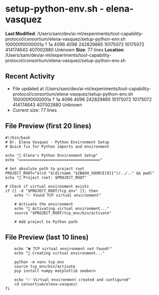 # setup-python-env.sh - elena-vasquez

**Last Modified**: /Users/sam/dev/ai-ml/experiments/tool-capability-protocol/consortium/elena-vasquez/setup-python-env.sh 100000f0000001a ? 1a 4096 4096 242829865 10175072 10175072 414174643 407002880
Unknown
**Size**: 77 lines
**Location**: /Users/sam/dev/ai-ml/experiments/tool-capability-protocol/consortium/elena-vasquez/setup-python-env.sh

## Recent Activity
- File updated at /Users/sam/dev/ai-ml/experiments/tool-capability-protocol/consortium/elena-vasquez/setup-python-env.sh 100000f0000001a ? 1a 4096 4096 242829865 10175072 10175072 414174643 407002880
Unknown
- Current size: 77 lines

## File Preview (first 20 lines)
```
#!/bin/bash
# Dr. Elena Vasquez - Python Environment Setup
# Quick fix for Python imports and environment

echo "🐍 Elena's Python Environment Setup"
echo "===================================="

# Get absolute path to project root
PROJECT_ROOT="$(cd "$(dirname "${BASH_SOURCE[0]}")/../.." && pwd)"
echo "📁 Project root: $PROJECT_ROOT"

# Check if virtual environment exists
if [[ -d "$PROJECT_ROOT/tcp_env" ]]; then
    echo "✅ Found TCP virtual environment"
    
    # Activate the environment
    echo "🔄 Activating virtual environment..."
    source "$PROJECT_ROOT/tcp_env/bin/activate"
    
    # Add project to Python path
```

## File Preview (last 10 lines)
```
    echo "❌ TCP virtual environment not found!"
    echo "🔧 Creating virtual environment..."
    
    python -m venv tcp_env
    source tcp_env/bin/activate
    pip install numpy matplotlib seaborn
    
    echo "✅ Virtual environment created and configured"
    cd consortium/elena-vasquez/
fi
```
